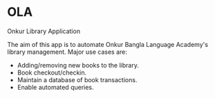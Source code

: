 # OLA
Onkur Library Application

The aim of this app is to automate Onkur Bangla Language Academy's library management. Major use cases are:
- Adding/removing new books to the library.
- Book checkout/checkin.
- Maintain a database of book transactions.
- Enable automated queries.
